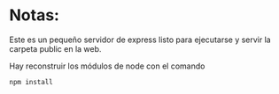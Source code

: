 # Notas:

Este es un pequeño servidor de express listo para ejecutarse y servir la carpeta public en la web.

Hay reconstruir los módulos de node con el comando

```
npm install
```